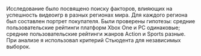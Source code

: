 Исследование было посвящено поиску факторов, влияющих на успешность видеоигр в разных регионах мира. Для каждого региона был составлен портрет покупателя. Были проверены гипотезы: средние пользовательские рейтинги платформ Xbox One и PC одинаковые;
средние пользовательские рейтинги жанров Action и Sports разные. При анализе я использовал критерий Стьюдента для независимых выборок. 
